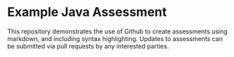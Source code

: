# Example Java Assessment
This repository demonstrates the use of Github to create assessments using markdown, and including syntax highlighting. Updates to assessments can be submitted via pull requests by any interested parties.